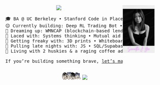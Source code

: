 <div align="center">
<img src="https://raw.githubusercontent.com/samanthajyee/samanthajyee/main/found-polaroid.png" width="20%" align="right" />
<img src="https://readme-typing-svg.demolab.com?font=Inconsolata&weight=500&size=40&duration=4000&pause=300&color=e0acea&center=true&vCenter=true&multiline=true&repeat=false&random=false&width=1000&height=140&lines=Oh%2C+hi!+Let%E2%80%99s+skip+the+small+talk%2C+shall+we%3F;I%E2%80%99m+Sam%2C+a+self-taught+programmer+%E2%9C%BD" width="70%" />
<pre>
    🎓 BA @ UC Berkeley • Stanford Code in Place 2024 • UN ECOSOC Delegate
    😌 Currently building: Deep RL Trading Bot • Youth Baseball App • NFC Jewelry
    💫 Dreaming up: WMNCAP (blockchain-based lending platform for women+ of color)
    🧵 Laced with: Systems thinking • Mutual aid • Community care • GTM strategy
    🫦 Getting freaky with: 3D prints • Whiteboards & wireframes • Smart contracts
    🌙 Pulling late nights with: JS • SQL/Supabase • Python • Solidity • Flutter
    🐺 Living with 2 huskies & a raging coffee addiction lol<br>
    If you’re building something brave, <a href="https://samanthajyee.webflow.io">let’s make it together.</a>
</pre>
<img src="https://raw.githubusercontent.com/samanthajyee/samanthajyee/refs/heads/main/husky-fur.gif" width="60" />
<img src="https://komarev.com/ghpvc/?username=samanthajyee&color=e0acea" />
</div>
